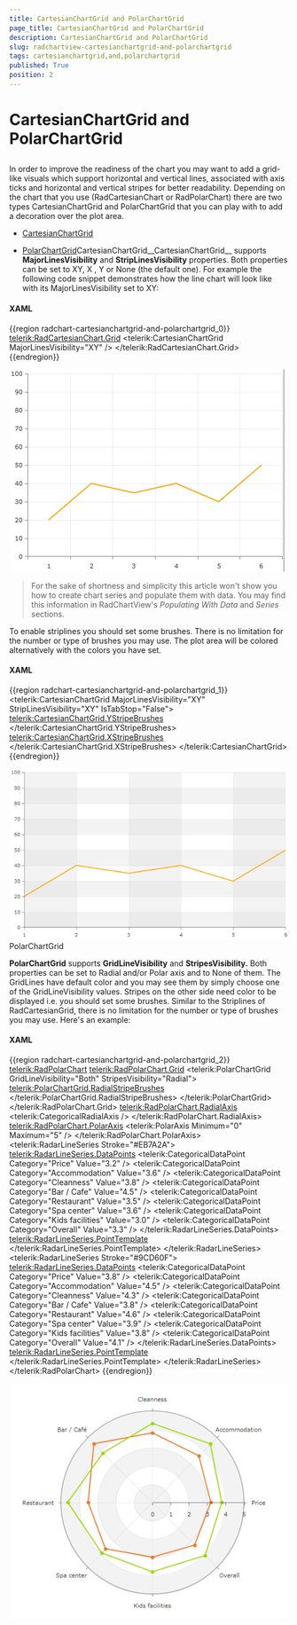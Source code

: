 ```yaml
---
title: CartesianChartGrid and PolarChartGrid
page_title: CartesianChartGrid and PolarChartGrid
description: CartesianChartGrid and PolarChartGrid
slug: radchartview-cartesianchartgrid-and-polarchartgrid
tags: cartesianchartgrid,and,polarchartgrid
published: True
position: 2
---
```


# CartesianChartGrid and PolarChartGrid



## 

In order to improve the readiness of the chart you may want to add a grid-like visuals which support horizontal and vertical lines, associated with axis ticks and horizontal and vertical stripes for better readability. Depending on the chart that you use (RadCartesianChart or RadPolarChart) there are two types CartesianChartGrid and PolarChartGrid that you can play with to add a decoration over the plot area.

* [CartesianChartGrid](#CartesianChartGrid)

* [PolarChartGrid](#PolarChartGrid)CartesianChartGrid__CartesianChartGrid__ supports __MajorLinesVisibility__ and __StripLinesVisibility__ properties.
      Both properties can be set to XY, X , Y or None (the default one). For example the following code snippet demonstrates how the line chart will look like with its MajorLinesVisibility set to XY:
      

#### __XAML__

{{region radchart-cartesianchartgrid-and-polarchartgrid_0}}
	  <telerik:RadCartesianChart.Grid>
	    <telerik:CartesianChartGrid MajorLinesVisibility="XY" />
	  </telerik:RadCartesianChart.Grid>
	{{endregion}}

![Rad Chart View-chart majorlines](images/RadChartView-chart_majorlines.PNG)

>For the sake of shortness and simplicity this article won't show you how to create chart series and populate them with data. You may find this information in RadChartView's *Populating With Data* and *Series* sections.

To enable striplines you should set some brushes. There is no limitation for the number or type of brushes you may use. The plot area will be colored alternatively with the colors you have set.
      

#### __XAML__

{{region radchart-cartesianchartgrid-and-polarchartgrid_1}}
	  <telerik:CartesianChartGrid MajorLinesVisibility="XY" StripLinesVisibility="XY" IsTabStop="False">
	    <telerik:CartesianChartGrid.YStripeBrushes>
	    <SolidColorBrush Color="#FFD7D7D7" Opacity="0.3" />
	    <SolidColorBrush Color="Transparent" />
	    </telerik:CartesianChartGrid.YStripeBrushes>
	    <telerik:CartesianChartGrid.XStripeBrushes>
	    <SolidColorBrush Color="#FFD7D7D7" Opacity="0.3" />
	    <SolidColorBrush Color="Transparent" />
	    </telerik:CartesianChartGrid.XStripeBrushes>
	  </telerik:CartesianChartGrid>
	{{endregion}}



![](images/RadChartView-chart_stripes.PNG)PolarChartGrid

__PolarChartGrid__ supports __GridLineVisibility__ and __StripesVisibility.__
                Both properties can be set to Radial and/or Polar axis and to None of them.
                The GridLines have default color and you may see them by simply choose one of the GridLineVisibility values.
                Stripes on the other side need color to be displayed i.e. you should set some brushes.
                Similar to the Striplines of RadCartesianGrid, there is no limitation for the number or type of brushes you may use. Here's an example:
              

#### __XAML__

{{region radchart-cartesianchartgrid-and-polarchartgrid_2}}
	<telerik:RadPolarChart>
	    <telerik:RadPolarChart.Grid>
	        <telerik:PolarChartGrid GridLineVisibility="Both" StripesVisibility="Radial">
	            <telerik:PolarChartGrid.RadialStripeBrushes>
	                <SolidColorBrush Color="#FFD7D7D7" Opacity="0.3" />
	                <SolidColorBrush Color="Transparent" />
	            </telerik:PolarChartGrid.RadialStripeBrushes>
	        </telerik:PolarChartGrid>
	    </telerik:RadPolarChart.Grid>
	    <telerik:RadPolarChart.RadialAxis>
	        <telerik:CategoricalRadialAxis />
	    </telerik:RadPolarChart.RadialAxis>
	    <telerik:RadPolarChart.PolarAxis>
	        <telerik:PolarAxis Minimum="0" Maximum="5" />
	    </telerik:RadPolarChart.PolarAxis>
	    <telerik:RadarLineSeries Stroke="#EB7A2A">
	        <telerik:RadarLineSeries.DataPoints>
	            <telerik:CategoricalDataPoint Category="Price" Value="3.2" />
	            <telerik:CategoricalDataPoint Category="Accommodation" Value="3.6" />
	            <telerik:CategoricalDataPoint Category="Cleanness" Value="3.8" />
	            <telerik:CategoricalDataPoint Category="Bar / Cafe" Value="4.5" />
	            <telerik:CategoricalDataPoint Category="Restaurant" Value="3.5" />
	            <telerik:CategoricalDataPoint Category="Spa center" Value="3.6" />
	            <telerik:CategoricalDataPoint Category="Kids facilities" Value="3.0" />
	            <telerik:CategoricalDataPoint Category="Overall" Value="3.3" />
	        </telerik:RadarLineSeries.DataPoints>
	        <telerik:RadarLineSeries.PointTemplate>
	            <DataTemplate>
	                <Ellipse Fill="#EB7A2A" Height="7" Width="7" />
	            </DataTemplate>
	        </telerik:RadarLineSeries.PointTemplate>
	    </telerik:RadarLineSeries>
	    <telerik:RadarLineSeries Stroke="#9CD60F">
	        <telerik:RadarLineSeries.DataPoints>
	            <telerik:CategoricalDataPoint Category="Price" Value="3.8" />
	            <telerik:CategoricalDataPoint Category="Accommodation" Value="4.5" />
	            <telerik:CategoricalDataPoint Category="Cleanness" Value="4.3" />
	            <telerik:CategoricalDataPoint Category="Bar / Cafe" Value="3.8" />
	            <telerik:CategoricalDataPoint Category="Restaurant" Value="4.6" />
	            <telerik:CategoricalDataPoint Category="Spa center" Value="3.9" />
	            <telerik:CategoricalDataPoint Category="Kids facilities" Value="3.8" />
	            <telerik:CategoricalDataPoint Category="Overall" Value="4.1" />
	        </telerik:RadarLineSeries.DataPoints>
	        <telerik:RadarLineSeries.PointTemplate>
	            <DataTemplate>
	                <Ellipse Fill="#9CD60F" Height="7" Width="7" />
	            </DataTemplate>
	        </telerik:RadarLineSeries.PointTemplate>
	    </telerik:RadarLineSeries>
	</telerik:RadPolarChart>
	{{endregion}}



![Rad Chart View-chart stripes 2](images/RadChartView-chart_stripes2.PNG)
